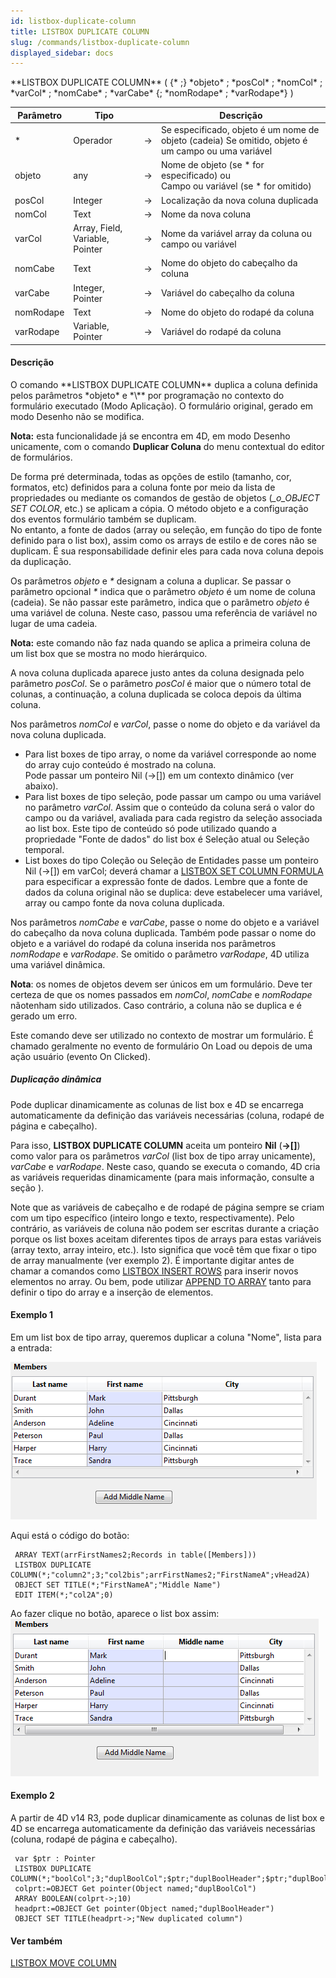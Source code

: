 ```yaml
---
id: listbox-duplicate-column
title: LISTBOX DUPLICATE COLUMN
slug: /commands/listbox-duplicate-column
displayed_sidebar: docs
---
```


<!--REF #_command_.LISTBOX DUPLICATE COLUMN.Syntax-->**LISTBOX DUPLICATE COLUMN** ( {* ;} *objeto* ; *posCol* ; *nomCol* ; *varCol* ; *nomCabe* ; *varCabe* {; *nomRodape* ; *varRodape*} )<!-- END REF-->
<!--REF #_command_.LISTBOX DUPLICATE COLUMN.Params-->
| Parâmetro | Tipo |  | Descrição |
| --- | --- | --- | --- |
| * | Operador | &#8594;  | Se especificado, objeto é um nome de objeto (cadeia) Se omitido, objeto é um campo ou uma variável |
| objeto | any | &#8594;  | Nome de objeto (se * for especificado) ou<br/>Campo ou variável (se * for omitido) |
| posCol | Integer | &#8594;  | Localização da nova coluna duplicada |
| nomCol | Text | &#8594;  | Nome da nova coluna |
| varCol | Array, Field, Variable, Pointer | &#8594;  | Nome da variável array da coluna ou campo ou variável |
| nomCabe | Text | &#8594;  | Nome do objeto do cabeçalho da coluna |
| varCabe | Integer, Pointer | &#8594;  | Variável do cabeçalho da coluna |
| nomRodape | Text | &#8594;  | Nome do objeto do rodapé da coluna |
| varRodape | Variable, Pointer | &#8594;  | Variável do rodapé da coluna |

<!-- END REF-->

#### Descrição 

<!--REF #_command_.LISTBOX DUPLICATE COLUMN.Summary-->O comando **LISTBOX DUPLICATE COLUMN** duplica a coluna definida pelos parâmetros *objeto* e *\** por programação no contexto do formulário executado (Modo Aplicação).<!-- END REF--> O formulário original, gerado em modo Desenho não se modifica. 

**Nota:** esta funcionalidade já se encontra em 4D, em modo Desenho unicamente, com o comando **Duplicar Coluna** do menu contextual do editor de formulários.  
  
De forma pré determinada, todas as opções de estilo (tamanho, cor, formatos, etc) definidos para a coluna fonte por meio da lista de propriedades ou mediante os comandos de gestão de objetos (*\_o\_OBJECT SET COLOR*, etc.) se aplicam a cópia. O método objeto e a configuração dos eventos formulário também se duplicam.  
No entanto, a fonte de dados (array ou seleção, em função do tipo de fonte definido para o list box), assim como os arrays de estilo e de cores não se duplicam. É sua responsabilidade definir eles para cada nova coluna depois da duplicação.  
  
Os parâmetros *objeto* e *\** designam a coluna a duplicar. Se passar o parâmetro opcional *\** indica que o parâmetro *objeto* é um nome de coluna (cadeia). Se não passar este parâmetro, indica que o parâmetro *objeto* é uma variável de coluna. Neste caso, passou uma referência de variável no lugar de uma cadeia.

**Nota:** este comando não faz nada quando se aplica a primeira coluna de um list box que se mostra no modo hierárquico.  
  
A nova coluna duplicada aparece justo antes da coluna designada pelo parâmetro *posCol*. Se o parâmetro *posCol* é maior que o número total de colunas, a continuação, a coluna duplicada se coloca depois da última coluna.  
  
Nos parâmetros *nomCol* e *varCol*, passe o nome do objeto e da variável da nova coluna duplicada.  
* Para list boxes de tipo array, o nome da variável corresponde ao nome do array cujo conteúdo é mostrado na coluna.  
Pode passar um ponteiro Nil (->\[\]) em um contexto dinâmico (ver abaixo).
* Para list boxes de tipo seleção, pode passar um campo ou uma variável no parâmetro *varCol*. Assim que o conteúdo da coluna será o valor do campo ou da variável, avaliada para cada registro da seleção associada ao list box. Este tipo de conteúdo só pode utilizado quando a propriedade "Fonte de dados" do list box é Seleção atual ou Seleção temporal.
* List boxes do tipo Coleção ou Seleção de Entidades passe um ponteiro Nil (->\[\]) em varCol; deverá chamar a [LISTBOX SET COLUMN FORMULA](listbox-set-column-formula.md) para especificar a expressão fonte de dados.
Lembre que a fonte de dados da coluna original não se duplica: deve estabelecer uma variável, array ou campo fonte da nova coluna duplicada.  
  
Nos parâmetros *nomCabe* e *varCabe*, passe o nome do objeto e a variável do cabeçalho da nova coluna duplicada. Também pode passar o nome do objeto e a variável do rodapé da coluna inserida nos parâmetros *nomRodape* e *varRodape*. Se omitido o parâmetro *varRodape*, 4D utiliza uma variável dinâmica.  
  
**Nota**: os nomes de objetos devem ser únicos em um formulário. Deve ter certeza de que os nomes passados ​​em *nomCol*, *nomCabe* e *nomRodape* nãotenham sido utilizados. Caso contrário, a coluna não se duplica e é gerado um erro.  
  
Este comando deve ser utilizado no contexto de mostrar um formulário. É chamado geralmente no evento de formulário On Load ou depois de uma ação usuário (evento On Clicked).

##### Duplicação dinâmica 

Pode duplicar dinamicamente as colunas de list box e 4D se encarrega automaticamente da definição das variáveis necessárias (coluna, rodapé de página e cabeçalho).   
  
Para isso, **LISTBOX DUPLICATE COLUMN** aceita um ponteiro **Nil** (**\->\[\]**) como valor para os parâmetros *varCol* (list box de tipo array unicamente), *varCabe* e *varRodape*. Neste caso, quando se executa o comando, 4D cria as variáveis requeridas dinamicamente (para mais informação, consulte a seção ).   
  
Note que as variáveis de cabeçalho e de rodapé de página sempre se criam com um tipo específico (inteiro longo e texto, respectivamente). Pelo contrário, as variáveis de coluna não podem ser escritas durante a criação porque os list boxes aceitam diferentes tipos de arrays para estas variáveis (array texto, array inteiro, etc.). Isto significa que você têm que fixar o tipo de array manualmente (ver exemplo 2). É importante digitar antes de chamar a comandos como [LISTBOX INSERT ROWS](listbox-insert-rows.md) para inserir novos elementos no array. Ou bem, pode utilizar [APPEND TO ARRAY](append-to-array.md) tanto para definir o tipo do array e a inserção de elementos.

#### Exemplo 1 

Em um list box de tipo array, queremos duplicar a coluna "Nome", lista para a entrada:

![](../assets/en/commands/pict1205357.en.png)  
  
Aqui está o código do botão:  
  
```4d
 ARRAY TEXT(arrFirstNames2;Records in table([Members]))
 LISTBOX DUPLICATE COLUMN(*;"column2";3;"col2bis";arrFirstNames2;"FirstNameA";vHead2A)
 OBJECT SET TITLE(*;"FirstNameA";"Middle Name")
 EDIT ITEM(*;"col2A";0)
```
  
  
Ao fazer clique no botão, aparece o list box assim:![](../assets/en/commands/pict1205359.en.png)

#### Exemplo 2 

A partir de 4D v14 R3, pode duplicar dinamicamente as colunas de list box e 4D se encarrega automaticamente da definição das variáveis necessárias (coluna, rodapé de página e cabeçalho). 

```4d
 var $ptr : Pointer
 LISTBOX DUPLICATE COLUMN(*;"boolCol";3;"duplBoolCol";$ptr;"duplBoolHeader";$ptr;"duplBoolFooter";$ptr)
 colprt:=OBJECT Get pointer(Object named;"duplBoolCol")
 ARRAY BOOLEAN(colprt->;10)
 headprt:=OBJECT Get pointer(Object named;"duplBoolHeader")
 OBJECT SET TITLE(headprt->;"New duplicated column")
```

#### Ver também 

[LISTBOX MOVE COLUMN](listbox-move-column.md)  